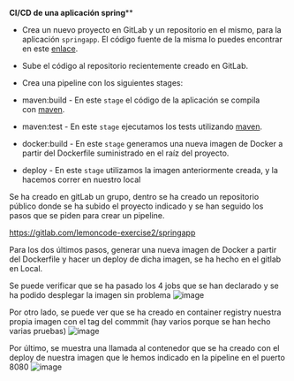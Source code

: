 **CI/CD de una aplicación spring****

- Crea un nuevo proyecto en GitLab y un repositorio en el mismo, para la aplicación `springapp`. El código fuente de la misma lo puedes encontrar en este [enlace](https://campus.lemoncode.net/02-gitlab/springapp).

- Sube el código al repositorio recientemente creado en GitLab.

- Crea una pipeline con los siguientes stages:

- maven:build - En este `stage` el código de la aplicación se compila con [maven](https://maven.apache.org/).

- maven:test - En este `stage` ejecutamos los tests utilizando [maven](https://maven.apache.org/).

- docker:build - En este `stage` generamos una nueva imagen de Docker a partir del Dockerfile suministrado en el raíz del proyecto.

- deploy - En este `stage` utilizamos la imagen anteriormente creada, y la hacemos correr en nuestro local

Se ha creado en gitLab un grupo, dentro se ha creado un repositorio público donde se ha subido el proyecto indicado y se han seguido los pasos que se piden para crear un pipeline.

https://gitlab.com/lemoncode-exercise2/springapp

Para los dos últimos pasos, generar una nueva imagen de Docker a partir del Dockerfile y hacer un deploy de dicha imagen, se ha hecho en el gitlab en Local.


Se puede verificar que se ha pasado los 4 jobs que se han declarado y se ha podido desplegar la imagen sin problema 
![image](https://user-images.githubusercontent.com/22892039/193473624-9a39becd-def9-4e20-bfec-ead82aa0121f.png)


Por otro lado, se puede ver que se ha creado en container registry nuestra propia imagen con el tag del commmit (hay varios porque se han hecho varias pruebas)
![image](https://user-images.githubusercontent.com/22892039/193473749-ee06b65f-16ad-4975-aff1-e28fb843a60a.png)


Por último, se muestra una llamada al contenedor que se ha creado con el deploy de nuestra imagen que le hemos indicado en la pipeline en el puerto 8080
![image](https://user-images.githubusercontent.com/22892039/193474273-d0f6fc97-17f9-4910-944c-723fa2a8f896.png)
